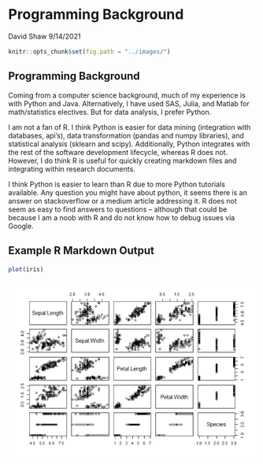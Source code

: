 Programming Background
================
David Shaw
9/14/2021

``` r
knitr::opts_chunk$set(fig.path = "../images/")
```

## Programming Background

Coming from a computer science background, much of my experience is with
Python and Java. Alternatively, I have used SAS, Julia, and Matlab for
math/statistics electives. But for data analysis, I prefer Python.

I am not a fan of R. I think Python is easier for data mining
(integration with databases, api’s), data transformation (pandas and
numpy libraries), and statistical analysis (sklearn and scipy).
Additionally, Python integrates with the rest of the software
development lifecycle, whereas R does not. However, I do think R is
useful for quickly creating markdown files and integrating within
research documents.

I think Python is easier to learn than R due to more Python tutorials
available. Any question you might have about python, it seems there is
an answer on stackoverflow or a medium article addressing it. R does not
seem as easy to find answers to questions – although that could be
because I am a noob with R and do not know how to debug issues via
Google.

## Example R Markdown Output

``` r
plot(iris)
```

![](../images/unnamed-chunk-2-1.png)<!-- -->
